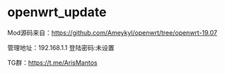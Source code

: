 # openwrt_update

Mod源码来自：https://github.com/Ameykyl/openwrt/tree/openwrt-19.07

管理地址：192.168.1.1  登陆密码:未设置

TG群：https://t.me/ArisMantos
  
  
  
  
  
  
  
  
  
  
  
  
  
  
  
  
  
  
  
  
  
  
  
  
  
  
  
  
  
  
  
  

[B]: https://t.me/joinchat/MHkJCxH8gUdV4UFBrxw_Ow

